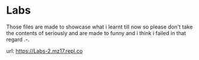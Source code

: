 # Labs


Those files are made to showcase what i learnt till now so please don't take the contents of seriously and are made to funny and i think i failed in that regard .-.

url: https://Labs-2.mz17.repl.co